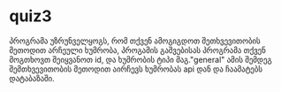 # quiz3
პროგრამა უზრუნველყოგს, რომ თქვენ ამოგიგდოთ შეთხვევითობის მეთოდით არჩეული ხუმრობა, პროგამის გაშვებისას პროგრამა თქვენ მოგთხოვთ შეიყვანოთ id, და ხუმრობის ტიპი მაგ."general"
ამის შემდეგ შემთხვევითობის მეთოდით აირჩევს ხუმრობას api დან და ჩაამატებს დატაბაზაში.
